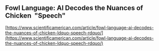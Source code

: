## Fowl Language: AI Decodes the Nuances of Chicken  "Speech"
  
  [https://www.scientificamerican.com/article/fowl-language-ai-decodes-the-nuances-of-chicken-ldquo-speech-rdquo/](https://www.scientificamerican.com/article/fowl-language-ai-decodes-the-nuances-of-chicken-ldquo-speech-rdquo/)